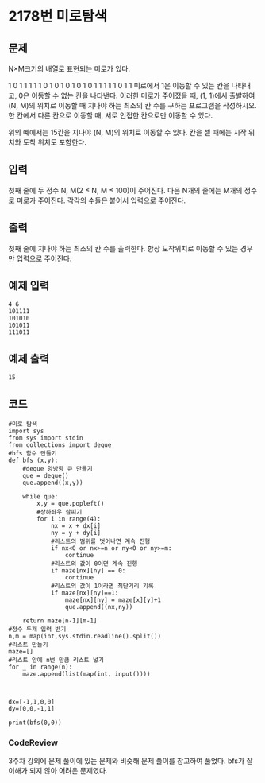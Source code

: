 # 2178번 미로탐색

## 문제
N×M크기의 배열로 표현되는 미로가 있다.

1	0	1	1	1	1
1	0	1	0	1	0
1	0	1	0	1	1
1	1	1	0	1	1
미로에서 1은 이동할 수 있는 칸을 나타내고, 0은 이동할 수 없는 칸을 나타낸다. 이러한 미로가 주어졌을 때, (1, 1)에서 출발하여 (N, M)의 위치로 이동할 때 지나야 하는 최소의 칸 수를 구하는 프로그램을 작성하시오. 한 칸에서 다른 칸으로 이동할 때, 서로 인접한 칸으로만 이동할 수 있다.

위의 예에서는 15칸을 지나야 (N, M)의 위치로 이동할 수 있다. 칸을 셀 때에는 시작 위치와 도착 위치도 포함한다.

## 입력
첫째 줄에 두 정수 N, M(2 ≤ N, M ≤ 100)이 주어진다. 다음 N개의 줄에는 M개의 정수로 미로가 주어진다. 각각의 수들은 붙어서 입력으로 주어진다.

## 출력
첫째 줄에 지나야 하는 최소의 칸 수를 출력한다. 항상 도착위치로 이동할 수 있는 경우만 입력으로 주어진다.

## 예제 입력 
```
4 6
101111
101010
101011
111011
```
## 예제 출력 
```
15
```

## 코드
```
#미로 탐색
import sys
from sys import stdin
from collections import deque
#bfs 함수 만들기
def bfs (x,y):
    #deque 양방향 큐 만들기
    que = deque()
    que.append((x,y))

    while que:
        x,y = que.popleft()
        #상하좌우 살피기
        for i in range(4):
            nx = x + dx[i]
            ny = y + dy[i]
            #리스트의 범위를 벗어나면 계속 진행
            if nx<0 or nx>=n or ny<0 or ny>=m:
                continue
            #리스트의 값이 0이면 계속 진행
            if maze[nx][ny] == 0:
                continue
            #리스트의 값이 1이라면 최단거리 기록
            if maze[nx][ny]==1:
                maze[nx][ny] = maze[x][y]+1
                que.append((nx,ny))

    return maze[n-1][m-1]
#정수 두개 입력 받기
n,m = map(int,sys.stdin.readline().split())
#리스트 만들기
maze=[]
#리스트 안에 n번 만큼 리스트 넣기
for _ in range(n):
    maze.append(list(map(int, input())))



dx=[-1,1,0,0]
dy=[0,0,-1,1]

print(bfs(0,0))
```

### CodeReview

3주차 강의에 문제 풀이에 있는 문제와 비슷해 문제 풀이를 참고하여 풀었다.
bfs가 잘 이해가 되지 않아 어려운 문제였다.



